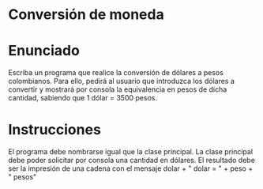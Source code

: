 # Conversión de moneda
# Enunciado
Escriba un programa que realice la conversión de dólares a pesos colombianos. Para ello, pedirá al usuario que introduzca los dólares a convertir y mostrará por consola la equivalencia en pesos de dicha cantidad, sabiendo que 1 dólar = 3500 pesos.


# Instrucciones
El programa debe nombrarse igual que la clase principal. La clase principal debe poder solicitar por consola una cantidad en dólares. El resultado debe ser la impresión de una cadena con el mensaje dolar + " dolar = " + peso + " pesos"